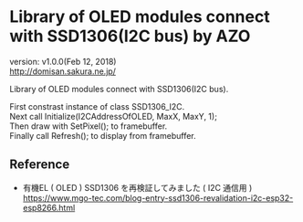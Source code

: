 Library of OLED modules connect with SSD1306(I2C bus) by AZO
============================================================
version: v1.0.0(Feb 12, 2018)  
http://domisan.sakura.ne.jp/

Library of OLED modules connect with SSD1306(I2C bus).

First constrast instance of class SSD1306_I2C.  
Next call Initialize(I2CAddressOfOLED, MaxX, MaxY, 1);  
Then draw with SetPixel(); to framebuffer.  
Finally call Refresh(); to display from framebuffer.

Reference
---------
- 有機EL ( OLED ) SSD1306 を再検証してみました ( I2C 通信用 )  
https://www.mgo-tec.com/blog-entry-ssd1306-revalidation-i2c-esp32-esp8266.html

